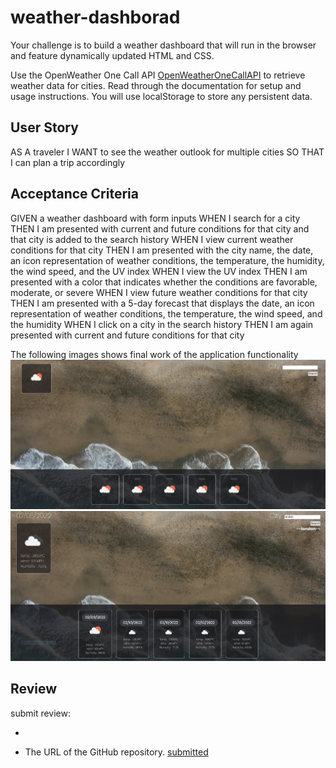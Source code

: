 # weather-dashborad

 Your challenge is to build a weather dashboard that will run in the browser and feature dynamically updated HTML and CSS.

Use the OpenWeather One Call API [OpenWeatherOneCallAPI](https://openweathermap.org/api/one-call-api) to retrieve weather data for cities. Read through the documentation for setup and usage instructions. You will use localStorage to store any persistent data.

## User Story

AS A traveler
I WANT to see the weather outlook for multiple cities
SO THAT I can plan a trip accordingly

## Acceptance Criteria

GIVEN a weather dashboard with form inputs
WHEN I search for a city
THEN I am presented with current and future conditions for that city and that city is added to the search history
WHEN I view current weather conditions for that city
THEN I am presented with the city name, the date, an icon representation of weather conditions, the temperature, the humidity, the wind speed, and the UV index
WHEN I view the UV index
THEN I am presented with a color that indicates whether the conditions are favorable, moderate, or severe
WHEN I view future weather conditions for that city
THEN I am presented with a 5-day forecast that displays the date, an icon representation of weather conditions, the temperature, the wind speed, and the humidity
WHEN I click on a city in the search history
THEN I am again presented with current and future conditions for that city

The following images shows final work of the application functionality 
![initial](./assets/images/Capture.PNG)
![infunction](./assets/images/Capture1.PNG)

## Review

submit review:

* <!-- The URL of the deplyer application. [submitted](https://bompilori.github.io/weather-dashborad/) -->

* The URL of the GitHub repository. [submitted](https://github.com/bompilori/weather-dashborad.git)